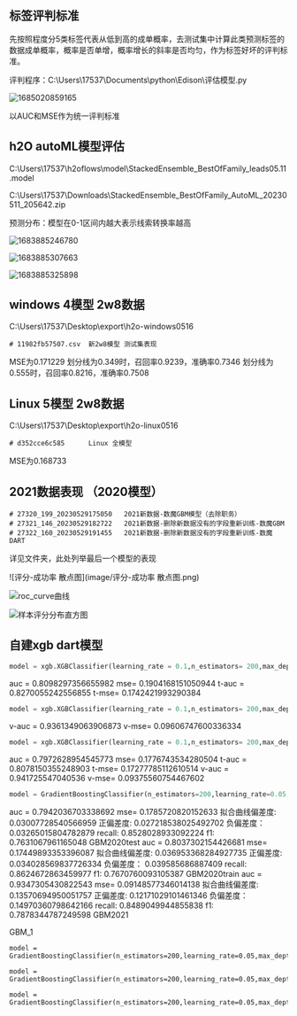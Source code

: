 ## 





## 标签评判标准

先按照程度分5类标签代表从低到高的成单概率，去测试集中计算此类预测标签的数据成单概率，概率是否单增，概率增长的斜率是否均匀，作为标签好坏的评判标准。

评判程序：C:\Users\17537\Documents\python\Edison\评估模型.py

![1685020859165](image/1685020859165.png)

以AUC和MSE作为统一评判标准

## h2O autoML模型评估

C:\Users\17537\h2oflows\model\StackedEnsemble_BestOfFamily_leads05.11.model

C:\Users\17537\Downloads\StackedEnsemble_BestOfFamily_AutoML_20230511_205642.zip

预测分布：模型在0-1区间内越大表示线索转换率越高

![1683885246780](image/1683885246780.png)



![1683885307663](image/1683885307663.png)

![1683885325898](image/1683885325898.png)

## windows 4模型 2w8数据

C:\Users\17537\Desktop\export\h2o-windows0516

```
# 11982fb57507.csv  新2w8模型 测试集表现
```

MSE为0.171229
划分线为0.349时，召回率0.9239，准确率0.7346
划分线为0.555时，召回率0.8216，准确率0.7508

## Linux 5模型 2w8数据

C:\Users\17537\Desktop\export\h2o-linux0516

```
# d352cce6c585      Linux 全模型
```

MSE为0.168733

## 2021数据表现 （2020模型）

```
# 27320_199_20230529175050   2021新数据-数魔GBM模型（去除职务）
# 27321_146_20230529182722   2021新数据-删除新数据没有的字段重新训练-数魔GBM
# 27322_160_20230529191455   2021新数据-删除新数据没有的字段重新训练-数魔DART
```

详见文件夹，此处列举最后一个模型的表现



![评分-成功率 散点图](image/评分-成功率 散点图.png)

![roc_curve曲线](image/roc_curve曲线.png)

![样本评分分布直方图](image/样本评分分布直方图.png)

## 自建xgb dart模型

```python
model = xgb.XGBClassifier(learning_rate = 0.1,n_estimators= 200,max_depth=12,min_child_weight=0.2,subsample= 0.8,colsample_bytree=0.8,colsample_bylevel=0.8,colsample_bynode=0.8,booster='dart',eval_metric = ["auc"],rate_drop= 0.1,         skip_drop= 0.5,n_jobs=0)
```

auc = 0.8098297356655982  mse= 0.1904168151050944
t-auc = 0.8270055242556855  t-mse= 0.1742421993290384

```python
model = xgb.XGBClassifier(learning_rate = 0.1,n_estimators= 200,max_depth=5,min_child_weight=0.8,subsample= 0.8,colsample_bytree=0.8,colsample_bylevel=0.8,colsample_bynode=0.8,booster='dart',eval_metric = ["auc"],rate_drop= 0.2,skip_drop= 0.5,n_jobs=0)
```

v-auc = 0.9361349063906873  v-mse= 0.09606747600336334

```python
model = xgb.XGBClassifier(learning_rate = 0.1,n_estimators= 200,max_depth=5,min_child_weight=0.5,subsample= 0.4,colsample_bytree=0.4,colsample_bylevel=1,colsample_bynode=1,booster='dart',eval_metric = ["auc"],rate_drop= 0.2,         skip_drop= 0.5,n_jobs=0)
```

auc = 0.7972628954545773  mse= 0.1776743534280504
t-auc = 0.8078150355248903  t-mse= 0.17277785112610514
v-auc = 0.941725547040536  v-mse= 0.09375560754467602

```python
model = GradientBoostingClassifier(n_estimators=200,learning_rate=0.05,max_depth=5,min_samples_leaf=5,subsample=0.8,verbose=1,max_leaf_nodes=10,max_features=None,random_state=2)
```

auc = 0.7942036703338692  mse= 0.1785720820152633  拟合曲线偏差度: 0.03007728540566959  正偏差度: 0.027218538025492702  负偏差度： 0.03265015804782879  recall: 0.8528028933092224  f1: 0.7631067961165048   GBM2020test
auc = 0.8037302154426681  mse= 0.17449893353396087  拟合曲线偏差度: 0.036953368284927735  正偏差度: 0.034028569837726334  负偏差度： 0.039585686887409  recall: 0.8624672863459977  f1: 0.7670760093105387   GBM2020train
auc = 0.9347305430822543  mse= 0.09148577346014138  拟合曲线偏差度: 0.13570694950051757  正偏差度: 0.12171029101461346  负偏差度： 0.14970360798642166  recall: 0.8489049944855838  f1: 0.7878344787249598   GBM2021

GBM_1

```
model = GradientBoostingClassifier(n_estimators=200,learning_rate=0.05,max_depth=5,min_samples_leaf=5,subsample=0.8,verbose=1,max_leaf_nodes=10,max_features=None,random_state=2)
```



```
model = GradientBoostingClassifier(n_estimators=200,learning_rate=0.05,max_depth=5,min_samples_leaf=3,subsample=0.8,verbose=1,max_leaf_nodes=10,max_features=None,random_state=2)
```



```
model = GradientBoostingClassifier(n_estimators=200,learning_rate=0.05,max_depth=5,min_samples_leaf=7,subsample=0.8,verbose=1,max_leaf_nodes=10,max_features=None,random_state=2)
```











